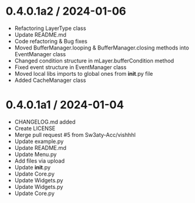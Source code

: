 
0.4.0.1a2 / 2024-01-06
==================

  * Refactoring LayerType class
  * Update README.md
  * Code refactoring & Bug fixes
  * Moved BufferManager.looping & BufferManager.closing methods into EventManager class
  * Changed condition structure in mLayer.bufferCondition method
  * Fixed event structure in EventManager class
  * Moved local libs imports to global ones from __init__.py file
  * Added CacheManager class

0.4.0.1a1 / 2024-01-04
==================

  * CHANGELOG.md added
  * Create LICENSE
  * Merge pull request #5 from Sw3aty-Acc/vishhhl
  * Update example.py
  * Update README.md
  * Update Menu.py
  * Add files via upload
  * Update __init__.py
  * Update Core.py
  * Update Widgets.py
  * Update Widgets.py
  * Update Core.py
